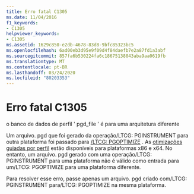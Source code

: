```yaml
---
title: Erro fatal C1305
ms.date: 11/04/2016
f1_keywords:
- C1305
helpviewer_keywords:
- C1305
ms.assetid: 1629c850-e2db-4678-83d8-9bfc85323bc5
ms.openlocfilehash: 6ad00eb3d95e9f09d4f84daefb7e2a87fd1a3abf
ms.sourcegitcommit: 857fa6b530224fa6c18675138043aba9aa0619fb
ms.translationtype: MT
ms.contentlocale: pt-BR
ms.lasthandoff: 03/24/2020
ms.locfileid: "80203353"
---
```

# <a name="fatal-error-c1305"></a>Erro fatal C1305

o banco de dados de perfil ' pgd_file ' é para uma arquitetura diferente

Um arquivo. pgd que foi gerado da operação/LTCG: PGINSTRUMENT para outra plataforma foi passado para [/LTCG: PGOPTIMIZE](../../build/reference/ltcg-link-time-code-generation.md) . As [otimizações guiadas por perfil](../../build/profile-guided-optimizations.md) estão disponíveis para plataformas x86 e x64. No entanto, um arquivo. pgd gerado com uma operação/LTCG: PGINSTRUMENT para uma plataforma não é válido como entrada para um/LTCG: PGOPTIMIZE para uma plataforma diferente.

Para resolver esse erro, passe apenas um arquivo. pgd criado com/LTCG: PGINSTRUMENT para/LTCG: PGOPTIMIZE na mesma plataforma.
